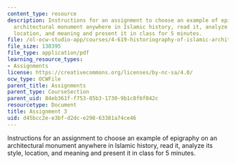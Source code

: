 ```yaml
---
content_type: resource
description: Instructions for an assignment to choose an example of epigraphy on an
  architectural monument anywhere in Islamic history, read it, analyze its style,
  location, and meaning and present it in class for 5 minutes.
file: /ol-ocw-studio-app/courses/4-619-historiography-of-islamic-architecture-fall-2014/d45bcc2ee3bfd2dce29863381a74ce46_MIT4_619F14_assignment3.pdf
file_size: 138395
file_type: application/pdf
learning_resource_types:
- Assignments
license: https://creativecommons.org/licenses/by-nc-sa/4.0/
ocw_type: OCWFile
parent_title: Assignments
parent_type: CourseSection
parent_uid: 84eb361f-f753-85b3-1730-9b1c8f6f042c
resourcetype: Document
title: Assignment 3
uid: d45bcc2e-e3bf-d2dc-e298-63381a74ce46
---
```

Instructions for an assignment to choose an example of epigraphy on an architectural monument anywhere in Islamic history, read it, analyze its style, location, and meaning and present it in class for 5 minutes.